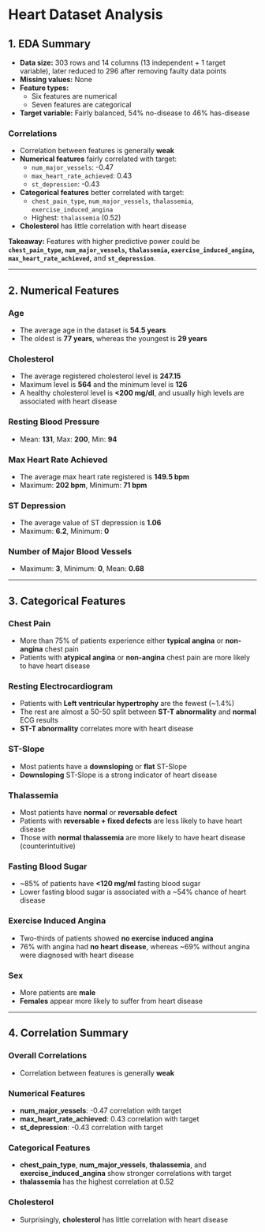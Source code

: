 # Heart Dataset Analysis

## 1. EDA Summary

- **Data size:** 303 rows and 14 columns (13 independent + 1 target variable), later reduced to 296 after removing faulty data points
- **Missing values:** None
- **Feature types:**
  - Six features are numerical
  - Seven features are categorical
- **Target variable:** Fairly balanced, 54% no-disease to 46% has-disease

### Correlations
- Correlation between features is generally **weak**
- **Numerical features** fairly correlated with target:
  - `num_major_vessels`: -0.47
  - `max_heart_rate_achieved`: 0.43
  - `st_depression`: -0.43
- **Categorical features** better correlated with target:
  - `chest_pain_type`, `num_major_vessels`, `thalassemia`, `exercise_induced_angina`
  - Highest: `thalassemia` (0.52)
- **Cholesterol** has little correlation with heart disease

**Takeaway:** Features with higher predictive power could be **`chest_pain_type`, `num_major_vessels`, `thalassemia`, `exercise_induced_angina`, `max_heart_rate_achieved`,** and **`st_depression`**.

---

## 2. Numerical Features

### Age
- The average age in the dataset is **54.5 years**
- The oldest is **77 years**, whereas the youngest is **29 years**

### Cholesterol
- The average registered cholesterol level is **247.15**
- Maximum level is **564** and the minimum level is **126**
- A healthy cholesterol level is **<200 mg/dl**, and usually high levels are associated with heart disease

### Resting Blood Pressure
- Mean: **131**, Max: **200**, Min: **94**

### Max Heart Rate Achieved
- The average max heart rate registered is **149.5 bpm**
- Maximum: **202 bpm**, Minimum: **71 bpm**

### ST Depression
- The average value of ST depression is **1.06**
- Maximum: **6.2**, Minimum: **0**

### Number of Major Blood Vessels
- Maximum: **3**, Minimum: **0**, Mean: **0.68**

---

## 3. Categorical Features

### Chest Pain
- More than 75% of patients experience either **typical angina** or **non-angina** chest pain
- Patients with **atypical angina** or **non-angina** chest pain are more likely to have heart disease

### Resting Electrocardiogram
- Patients with **Left ventricular hypertrophy** are the fewest (~1.4%)
- The rest are almost a 50-50 split between **ST-T abnormality** and **normal** ECG results
- **ST-T abnormality** correlates more with heart disease

### ST-Slope
- Most patients have a **downsloping** or **flat** ST-Slope
- **Downsloping** ST-Slope is a strong indicator of heart disease

### Thalassemia
- Most patients have **normal** or **reversable defect**
- Patients with **reversable + fixed defects** are less likely to have heart disease
- Those with **normal thalassemia** are more likely to have heart disease (counterintuitive)

### Fasting Blood Sugar
- ~85% of patients have **<120 mg/ml** fasting blood sugar
- Lower fasting blood sugar is associated with a ~54% chance of heart disease

### Exercise Induced Angina
- Two-thirds of patients showed **no exercise induced angina**
- 76% with angina had **no heart disease**, whereas ~69% without angina were diagnosed with heart disease

### Sex
- More patients are **male**
- **Females** appear more likely to suffer from heart disease

---

## 4. Correlation Summary

### Overall Correlations
- Correlation between features is generally **weak**

### Numerical Features
- **num_major_vessels**: -0.47 correlation with target
- **max_heart_rate_achieved**: 0.43 correlation with target
- **st_depression**: -0.43 correlation with target

### Categorical Features
- **chest_pain_type**, **num_major_vessels**, **thalassemia**, and **exercise_induced_angina** show stronger correlations with target
- **thalassemia** has the highest correlation at 0.52

### Cholesterol
- Surprisingly, **cholesterol** has little correlation with heart disease
